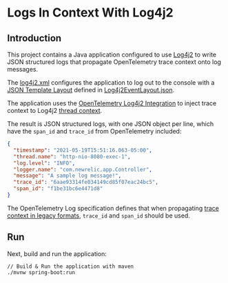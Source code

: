 # Logs In Context With Log4j2

## Introduction

This project contains a Java application configured to use [Log4j2](https://logging.apache.org/log4j/2.x/) to write JSON structured logs that propagate OpenTelemetry trace context onto log messages. 

The [log4j2.xml](./src/main/resources/log4j2.xml) configures the application to log out to the console with a [JSON Template Layout](https://logging.apache.org/log4j/2.x/manual/json-template-layout.html) defined in [Log4j2EventLayout.json](./src/main/resources/Log4j2EventLayout.json).

The application uses the [OpenTelemetry Log4j2 Integration](https://github.com/open-telemetry/opentelemetry-java-instrumentation/tree/main/instrumentation/log4j/log4j-2.13.2/library) to inject trace context to Log4j2 [thread context](https://logging.apache.org/log4j/2.x/manual/thread-context.html).

The result is JSON structured logs, with one JSON object per line, which have the `span_id` and `trace_id` from OpenTelemetry included:

```json
{
  "timestamp": "2021-05-19T15:51:16.063-05:00",
  "thread.name": "http-nio-8080-exec-1",
  "log.level": "INFO",
  "logger.name": "com.newrelic.app.Controller",
  "message": "A sample log message!",
  "trace_id": "6aae93314fe034149cd85f07eac24bc5",
  "span_id": "f1be31bc6e4471d8"
}
```

The OpenTelemetry Log specification defines that when propagating [trace context in legacy formats](https://github.com/open-telemetry/opentelemetry-specification/blob/main/specification/logs/README.md#trace-context-in-legacy-formats), `trace_id` and `span_id` should be used. 

## Run

Next, build and run the application:

```shell
// Build & Run the application with maven
./mvnw spring-boot:run

